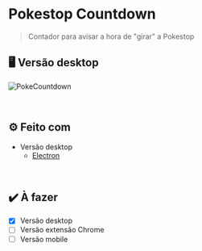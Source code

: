 # Pokestop Countdown
> Contador para avisar a hora de "girar" a Pokestop

## 🖥 Versão desktop

![PokeCountdown](https://imgur.com/b7ynPL3.png)

<br>

## ⚙️ Feito com

* Versão desktop
  - [Electron](https://electronjs.org/)
    
<br>    

## ✔️ À fazer

- [x] Versão desktop
- [ ] Versão extensão Chrome
- [ ] Versão mobile
